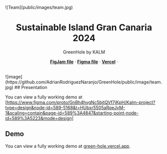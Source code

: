 <div style:{{borderRadius: '10px'}}>
![Team](public/images/team.jpg)
</div>
  <h1 align="center">Sustainable Island Gran Canaria 2024</h1>

<p align="center">
 GreenHole by KALM
</p>

<p align="center">
  <a href="https://www.figma.com/file/dzrpmXYGBpc7XlZuVvQA1Q/UX-Las-Palmas-Kalm-Group?type=whiteboard&node-id=0%3A1&t=6OwvXRZ27RBkKI8s-1"><strong>FigJam file</strong></a> ·
  <a href="https://www.figma.com/file/GnBh4hvgNc5bjtQVf7jKpH/Kalm-project?type=design&node-id=103%3A4518&mode=design&t=zvTIItD3prI8Z12S-1"><strong>Figma file</strong></a> ·
  <a href="https://green-hole.vercel.app/"><strong>Vercel</strong></a> ·
</p>
<br/>
 ![image](https://github.com/AdrianRodriguezNaranjo/GreenHole/public/image/team.jpg)
## Presentation

You can view a fully working demo at [https://www.figma.com/proto/GnBh4hvgNc5bjtQVf7jKpH/Kalm-project?type=design&node-id=589-5168&t=HUbxr5505aRqeJvM-1&scaling=contain&page-id=589%3A4847&starting-point-node-id=589%3A5223&mode=design]

## Demo

You can view a fully working demo at [green-hole.vercel.app](green-hole.vercel.app).

